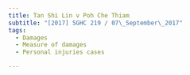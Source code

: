 ```yaml
---
title: Tan Shi Lin v Poh Che Thiam 
subtitle: "[2017] SGHC 219 / 07\_September\_2017"
tags:
  - Damages
  - Measure of damages
  - Personal injuries cases

---
```


